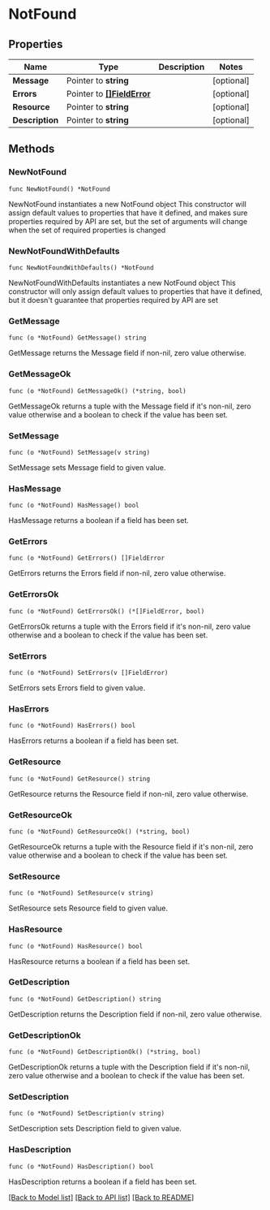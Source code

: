 # NotFound

## Properties

Name | Type | Description | Notes
------------ | ------------- | ------------- | -------------
**Message** | Pointer to **string** |  | [optional] 
**Errors** | Pointer to [**[]FieldError**](FieldError.md) |  | [optional] 
**Resource** | Pointer to **string** |  | [optional] 
**Description** | Pointer to **string** |  | [optional] 

## Methods

### NewNotFound

`func NewNotFound() *NotFound`

NewNotFound instantiates a new NotFound object
This constructor will assign default values to properties that have it defined,
and makes sure properties required by API are set, but the set of arguments
will change when the set of required properties is changed

### NewNotFoundWithDefaults

`func NewNotFoundWithDefaults() *NotFound`

NewNotFoundWithDefaults instantiates a new NotFound object
This constructor will only assign default values to properties that have it defined,
but it doesn't guarantee that properties required by API are set

### GetMessage

`func (o *NotFound) GetMessage() string`

GetMessage returns the Message field if non-nil, zero value otherwise.

### GetMessageOk

`func (o *NotFound) GetMessageOk() (*string, bool)`

GetMessageOk returns a tuple with the Message field if it's non-nil, zero value otherwise
and a boolean to check if the value has been set.

### SetMessage

`func (o *NotFound) SetMessage(v string)`

SetMessage sets Message field to given value.

### HasMessage

`func (o *NotFound) HasMessage() bool`

HasMessage returns a boolean if a field has been set.

### GetErrors

`func (o *NotFound) GetErrors() []FieldError`

GetErrors returns the Errors field if non-nil, zero value otherwise.

### GetErrorsOk

`func (o *NotFound) GetErrorsOk() (*[]FieldError, bool)`

GetErrorsOk returns a tuple with the Errors field if it's non-nil, zero value otherwise
and a boolean to check if the value has been set.

### SetErrors

`func (o *NotFound) SetErrors(v []FieldError)`

SetErrors sets Errors field to given value.

### HasErrors

`func (o *NotFound) HasErrors() bool`

HasErrors returns a boolean if a field has been set.

### GetResource

`func (o *NotFound) GetResource() string`

GetResource returns the Resource field if non-nil, zero value otherwise.

### GetResourceOk

`func (o *NotFound) GetResourceOk() (*string, bool)`

GetResourceOk returns a tuple with the Resource field if it's non-nil, zero value otherwise
and a boolean to check if the value has been set.

### SetResource

`func (o *NotFound) SetResource(v string)`

SetResource sets Resource field to given value.

### HasResource

`func (o *NotFound) HasResource() bool`

HasResource returns a boolean if a field has been set.

### GetDescription

`func (o *NotFound) GetDescription() string`

GetDescription returns the Description field if non-nil, zero value otherwise.

### GetDescriptionOk

`func (o *NotFound) GetDescriptionOk() (*string, bool)`

GetDescriptionOk returns a tuple with the Description field if it's non-nil, zero value otherwise
and a boolean to check if the value has been set.

### SetDescription

`func (o *NotFound) SetDescription(v string)`

SetDescription sets Description field to given value.

### HasDescription

`func (o *NotFound) HasDescription() bool`

HasDescription returns a boolean if a field has been set.


[[Back to Model list]](../README.md#documentation-for-models) [[Back to API list]](../README.md#documentation-for-api-endpoints) [[Back to README]](../README.md)


